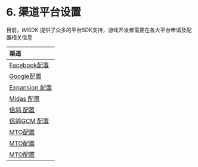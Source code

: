 # 6. 渠道平台设置

目前，iMSDK 提供了众多的平台SDK支持，游戏开发者需要在各大平台申请及配置相关信息

| 渠道 |
| :-- |
| [Facebook配置](facebook.md) |
| [Google配置](google.md) |
| [Expansion 配置](expansion.md)|
| [Midas 配置](midas.md)|
| [信鸽 配置](xg.md)|
| [信鸽GCM 配置](xg_gcm.md)|    
|[MTO配置](mto.md)||
|[MTO配置](mto.md)||
|[MTO配置](mto.md)||
